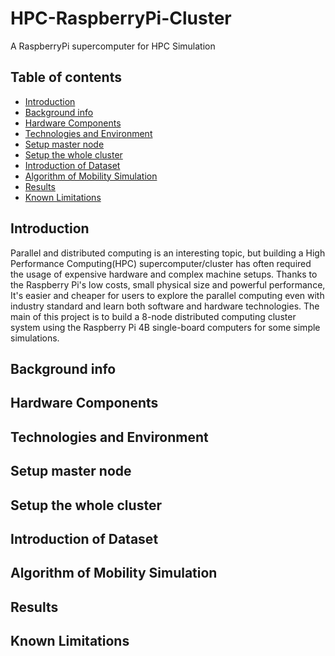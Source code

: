 # HPC-RaspberryPi-Cluster
A RaspberryPi supercomputer for HPC Simulation 
## Table of contents
* [Introduction](#introduction)
* [Background info](#background-info)
* [Hardware Components](#hardware-components)
* [Technologies and Environment](#technologies-and-environment)
* [Setup master node](#setup-master-node)
* [Setup the whole cluster](#setup-the-whole-cluster)
* [Introduction of Dataset](#introduction-of-dataset)
* [Algorithm of Mobility Simulation](#algorithm-of-mobility-simulation)
* [Results](#results)
* [Known Limitations](#known-limitations)

## Introduction
Parallel and distributed computing is an interesting topic, but building a High Performance Computing(HPC) supercomputer/cluster has often required the usage of expensive hardware and complex machine setups. Thanks to the Raspberry Pi's low costs, small physical size and powerful performance, It's easier and cheaper for users to explore the parallel computing even with industry standard and learn both software and hardware technologies. The main of this project is to build a 8-node distributed computing cluster system using the Raspberry Pi 4B single-board computers for some simple simulations. 
## Background info

## Hardware Components
## Technologies and Environment
## Setup master node
## Setup the whole cluster
## Introduction of Dataset
## Algorithm of Mobility Simulation
## Results
## Known Limitations
